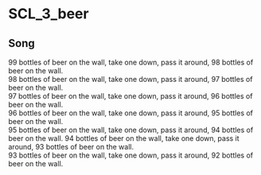 # SCL_3_beer

## Song
99 bottles of beer on the wall, take one down, pass it around, 98 bottles of beer on the wall.  
98 bottles of beer on the wall, take one down, pass it around, 97 bottles of beer on the wall.  
97 bottles of beer on the wall, take one down, pass it around, 96 bottles of beer on the wall.  
96 bottles of beer on the wall, take one down, pass it around, 95 bottles of beer on the wall.  
95 bottles of beer on the wall, take one down, pass it around, 94 bottles of beer on the wall.
94 bottles of beer on the wall, take one down, pass it around, 93 bottles of beer on the wall.  
93 bottles of beer on the wall, take one down, pass it around, 92 bottles of beer on the wall.  